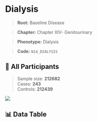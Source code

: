 # Dialysis

> **Root:** Baseline Disease  

> **Chapter:** Chapter XIV- Genitourinary  

> **Phenotype:** Dialysis  

> **Code:** `N14_DIALYSIS`

## 🧪 All Participants  
> Sample size: **212682**  
> Cases: **243**  
> Controls: **212439**
<img src="/Sensitive/Figures/ALL/Incidence/N14_DIALYSIS.png"/>

## 📊 Data Table
<CsvTableMRF src="/Sensitive/Data/ALL/Incidence/COX_N14_DIALYSIS.csv"/>

